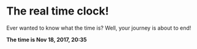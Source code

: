 # The real time clock!

Ever wanted to know what the time is? Well, your journey is about to end!

**The time is Nov 18, 2017, 20:35**